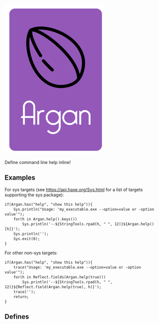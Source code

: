 ![Argan](https://raw.githubusercontent.com/tecteun/argan/master/drawing.svg?sanitize=true&1)
---
Define command line help inline!

## Examples

For sys targets (see https://api.haxe.org/Sys.html for a list of targets supporting the sys package):

    if(Argan.has("help", "show this help")){
        Sys.println("Usage: 'my_executable.exe --option=value or -option value'");
        for(h in Argan.help().keys())
            Sys.println('--${StringTools.rpad(h, " ", 12)}${Argan.help()[h]}');
        Sys.println('');
        Sys.exit(0);
    }

For other non-sys targets:

    if(Argan.has("help", "show this help")){
        trace("Usage: 'my_executable.exe --option=value or -option value'");
        for(h in Reflect.fields(Argan.help(true)))
            Sys.println('--${StringTools.rpad(h, " ", 12)}${Reflect.field(Argan.help(true), h)}');
        trace('');
        return;
    }

## Defines

